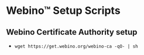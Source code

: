 # Webino™ Setup Scripts

## Webino Certificate Authority setup

- `wget https://get.webino.org/webino-ca -qO- | sh`
